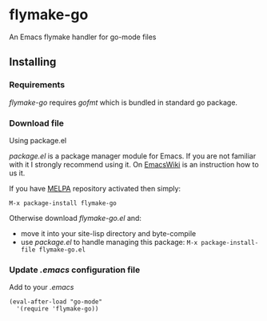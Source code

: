 # flymake-go

An Emacs flymake handler for go-mode files


## Installing

### Requirements

*flymake-go* requires *gofmt* which is bundled in standard go package.

### Download file

Using package.el

*package.el* is a package manager module for Emacs. If you are not familiar with it I strongly
recommend using it. On [EmacsWiki](http://emacswiki.org/emacs/ELPA) is an instruction how to us it.

If you have [MELPA](http://melpa.milkbox.net/) repository activated then simply:

    M-x package-install flymake-go

Otherwise download *flymake-go.el* and:
 * move it into your site-lisp directory and byte-compile
 * use *package.el* to handle managing this package: ``M-x package-install-file flymake-go.el``


### Update *.emacs* configuration file

Add to your *.emacs*

    (eval-after-load "go-mode"
      '(require 'flymake-go))

